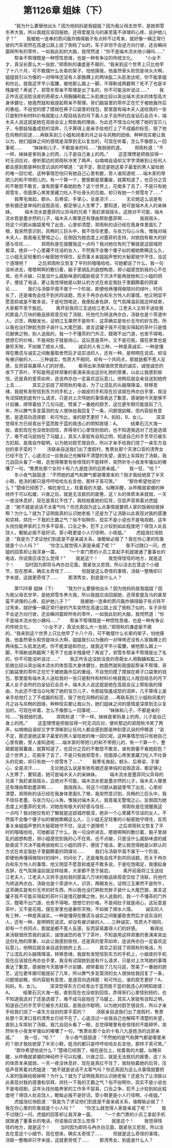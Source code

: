 # 　　第1126章  姐妹（下）
　　“我为什么要替他出头？因为他妈妈是我姐姐？因为我父母去世早，是她郑雪冬养大我，所以我就应该回报她，还得爱屋及乌的甚至蛮不讲理的心疼、庇护她儿子？”
　　我被她一连串的质问轰炸搞得脑子有点转不过弯来，就好像一辆正常行驶的汽车突然在高速公路上挂了倒档了似的，车子非但不会逆方向行驶，还会瞬间震碎所有的零件，一如我此刻的大脑，我愕然道：“你不是端木流水他小姨吗……”
　　帮亲不帮理既是一种惯性思维，也是一种有争议的传统文化。
　　“小女不才，真没长那么大一张脸，”郑雨秋的谦虚是不屑的，“我来到这个世界上只比他早了十八个月，可不敢摆什么长辈的架子，怕他揍我，他虽然骨头软但是块头大啊，姐姐我引以为傲的一对咪咪还没有人家胳膊上的两块肱二头肌发达呢，你不能拿姐和你比，就我这芊芊小蛮腰，被他那么踹上一脚，不得断成两截啊？死不了也是半残废吧？再说了，郑雪冬帮亲不帮理是出了名的，你不可能没听说过……”
　　我正咋舌这没脸没皮的奇葩女人用胸脯和肱二头肌做比较以突出端木流水的体型高大身体健壮，她竟然就和我提起帮亲不帮理，哥们脑袋里的零件正在忙于被她轰炸后的重组，不自觉的摸了摸揣在裤子口袋里的钱包，那里面有端木夫人送给我的一张只是制作和材料价格就能让人瞠目结舌的月下美人女子会所的白金钻石会员卡，端木夫人说这就是她在高层会议上帮助我的理由，为此还不惜当众叱喝了她的宝贝儿子，令那娃恼羞成怒的泪奔，几乎算得上是亲手给他打上了不成器的标签，毁了他在风畅的前途……再联系到三小姐和闵柔的月之谷与风畅的因缘，种种现实都让我以为，她们姐妹之间的感情是深厚到无以复加的，可现在听着，怎么不像那么一回事呢……
　　“妹妹和儿子，不都是亲的吗……”我弱弱的道。
　　郑雨秋道：“不一样，妹妹是爹妈身上的肉，儿子是自己身上的肉。”
　　这歪理愣是把我驳得一时无词应对，便听那边的郑雨秋冷笑了两声，似喃喃自语却又字字清晰到让任何人都会感到那是种刻意讥讽的哼唧道：“说不定，那还是她这辈子最爱的男人留给她的唯一回忆呢，这种事情恐怕只有她自己心里有数，旁人谁知道呢……端木家的带把儿的和不带把儿的，有一个算一个，整窝都是窝囊废，就算知道了，也百分之百的不敢怒不敢言，谁有胆量不看她脸色？这个世界上，花痴多了去了，不是只有她郑雪冬，但面厚心黑笑里藏刀吃人不吐骨头的花痴，却只有她一个郑雪冬了……”
　　我寒毛耸起，额头、后脊梁、手掌心，全是凉汗……
　　无论她这么说是有依有据还是单纯的诋毁造谣，都足够让人生寒了，要知道，她可是端木夫人的亲妹妹。
　　端木流水是墨菲同父异母的兄弟？我赶紧摇摇头，这绝对不可能，端木流水若是墨亦然的儿子，端木夫人哪里还有理由帮助墨菲啊……
　　我摇摇头，将这个问题从脑袋里甩了出去，心里却清楚，郑雨秋的话已经在我身体里面扎了根，我突然意识到，风畅的三巨头中，我不信任老墨，与张力勾心斗角，惟独对端木夫人，我竟毫无警惕之心，反倒因为她态度上对墨菲的支持，对她抱有极大的好感与信任……
　　郑雨秋是在提醒我这一点吗？我对她仅有的了解就是这妞城府极深，绝非一个心里藏不住话的女人，不然我不会像个傻子似的被她欺瞒这么久，三小姐无足轻重的小秘密她守得住，反而事关亲姐姐声誉的大秘密她守不住，没这个道理吧？
　　之后郑雨秋又恢复了平时的嘻嘻哈哈，可她都说了什么，我一句没听进去，嗯嗯啊啊的敷衍着，脑子里胡乱的遐想构思，郑小姐感觉到我的心不在焉，也不点破，只是没什么威胁味道的威胁我说下次决不能再放她和三小姐的鸽子，便挂了电话，更让我觉得她是以默认的方式在肯定我肚子里翻腾着的阴谋论……
　　我们与汤联毕竟不属于一个阶层，即便他再懂得做陪衬的绿叶，时间长了，还是难免会找不到共同话题，而关于冉亦白和东方怜人的事情，他又明显不愿意抑或是不敢多说，于是吃饱喝足，我便起身告辞，在气氛降温前就这样结束，大家都不至于尴尬。
　　离开前我将江玉送给江老夫人，江老夫人又转手送给我的那盒八万块的极品铁观音交给了汤联，托他代为转送冉亦白，汤联也是个茶道中人，识货，两眼发光，证明江玉果然不是吹牛，这茶确实是有价无市的好东西，所以我也没打肿脸充胖子装什么大尾巴狼，直言这罐子我不可能买得起的茶叶只是借花献佛之物，别人送我的，我一个不懂茶的门外汉，既喝不出门道，也舍不得喝，想想它的价格，不是闹肚子就是闹心，这玩意是茶叶，又不是花瓶，摆在家里也是暴殄天物，不如做了顺水人情。
　　诚实的人有三种，一种是真诚实，一种是懂得在撒谎与诚实之间衡量取舍然后才说实话的人，还有一种，是明明在说谎，却没有被识破的人……三种诚实，性质大不相同，却有一个共同点，那就是都不惹人反感，反而容易赢得人们的好感。
　　看得出来汤联很欣赏我的诚实，诚惶诚恐的收下了茶叶，不知是用这样郑重的表演来突出这份礼物的厚重，以此让我感到愉悦，还是真的爱茶如命，连说冉亦白一定喜欢这玩意儿，他稍后就会亲自送到她府上去……
　　其实之前挂了郑雨秋的电话，为了让混乱的头脑降降温，转移思绪，我就有发短信到东方的手机上，小娘皮的手机现在应该就在冉亦白手里，我没有试探她到底有什么请求，只是对上次骂她的事情表达了歉意，感谢她今天能够不计前嫌，顺带着拍了几句马屁，赞美了一番她的厨艺，这位更年期可能提前了几年，所以脾气多变莫测的女人很快给我回复了一条，问题很幼稚，但内容挺有意思，是道双向选择题：和可怜比，谁的厨艺更好？A，妈妈，B，女儿。
　　深深觉得东方已经青出于蓝而胜于蓝的我违心的明知故错：A。
　　结果石沉大海一般，直到现在也没收到回信，弄得哥们心里怪别扭的，也不知道我选对了还是选错了，难不成马屁拍在了马腿上，其实人家挺有自知之明，知道自己的手艺早已被东方赶超，是我自作聪明，以为她对厨艺很自负，所以才亲手给我们烧了一桌东方自创的拿手菜的？
　　汤联亲自送我们出了度假村，售票处那个天津口音的清秀女已经不在了，心底流过一丝我自己也解释不清楚的失望，直到上车挥别了汤联，我兀自回头看了一眼，总觉得哪里有些怪怪的不能释怀，突然听冬小夜发牢骚似的嘟囔了一句，“售票处那个女的十有八九是姓汤的远房亲戚。”
　　我一怔，“哈？”
　　冬小夜气鼓鼓道：“不然她的底气和脾气都是哪里来的？刚才我给她穿了半天小鞋，姓汤的都只是哼哼哈哈左右言他，那样子真可笑。”
　　“那你希望他说什么？”楚缘已经困了，缩在座位上，枕着我的大腿，似睡非醒，从昨晚就紧绷的神经终于可以松缓，兴奋之后，就是无法抵抗的疲惫，这丫头的体质本来就弱，一天一夜没休息好，现在是真扛不住了，我轻拍着她的后背，压低声音笑着对虎姐道：“她不就是说话不太客气吗？你还真因为这么点事情就要把人家的饭碗给砸掉啊？为什么？就为了证明我真的认识她老板？还是为了让汤联以此表现对我的感激和崇拜，烘托一下我的王霸之气？俗不俗啊你，现实不是小说也不是电视剧，这年头找份能养家的工作多不容易，口舌之争，犯不上计较到如此程度吧？得饶人处且饶人，睚眦必报不是好词，穿小鞋更是小人行径啊，小夜姐。”
　　虎姐涨红俏脸道：“我是为了求证他们到底是不是亲戚关系，谁睚眦必报了？我在你心里的形象就是个小人吗？”
　　“你怎么就觉得人家是亲戚了呢？”
　　我不过随口一问，虎姐的回答却让我浑身一震。
　　“一个卖门票的小员工拿起手机就拨通了董事长的电话，你说我应该怎么觉得？”
　　就是这个！
　　我觉得怪怪的地方，就是这个！
　　当时因为即将与冉亦白见面，既紧张又悲观，所以没去在意这个小细节，现在想来，确实太奇怪了……
　　但就是这么奇怪的事情，汤联一整晚却只字未提，这就更奇怪了……
　　那清秀女，到底是什么人？

　　第1126章  姐妹（下）
　　“我为什么要替他出头？因为他妈妈是我姐姐？因为我父母去世早，是她郑雪冬养大我，所以我就应该回报她，还得爱屋及乌的甚至蛮不讲理的心疼、庇护她儿子？”
　　我被她一连串的质问轰炸搞得脑子有点转不过弯来，就好像一辆正常行驶的汽车突然在高速公路上挂了倒档了似的，车子非但不会逆方向行驶，还会瞬间震碎所有的零件，一如我此刻的大脑，我愕然道：“你不是端木流水他小姨吗……”
　　帮亲不帮理既是一种惯性思维，也是一种有争议的传统文化。
　　“小女不才，真没长那么大一张脸，”郑雨秋的谦虚是不屑的，“我来到这个世界上只比他早了十八个月，可不敢摆什么长辈的架子，怕他揍我，他虽然骨头软但是块头大啊，姐姐我引以为傲的一对咪咪还没有人家胳膊上的两块肱二头肌发达呢，你不能拿姐和你比，就我这芊芊小蛮腰，被他那么踹上一脚，不得断成两截啊？死不了也是半残废吧？再说了，郑雪冬帮亲不帮理是出了名的，你不可能没听说过……”
　　我正咋舌这没脸没皮的奇葩女人用胸脯和肱二头肌做比较以突出端木流水的体型高大身体健壮，她竟然就和我提起帮亲不帮理，哥们脑袋里的零件正在忙于被她轰炸后的重组，不自觉的摸了摸揣在裤子口袋里的钱包，那里面有端木夫人送给我的一张只是制作和材料价格就能让人瞠目结舌的月下美人女子会所的白金钻石会员卡，端木夫人说这就是她在高层会议上帮助我的理由，为此还不惜当众叱喝了她的宝贝儿子，令那娃恼羞成怒的泪奔，几乎算得上是亲手给他打上了不成器的标签，毁了他在风畅的前途……再联系到三小姐和闵柔的月之谷与风畅的因缘，种种现实都让我以为，她们姐妹之间的感情是深厚到无以复加的，可现在听着，怎么不像那么一回事呢……
　　“妹妹和儿子，不都是亲的吗……”我弱弱的道。
　　郑雨秋道：“不一样，妹妹是爹妈身上的肉，儿子是自己身上的肉。”
　　这歪理愣是把我驳得一时无词应对，便听那边的郑雨秋冷笑了两声，似喃喃自语却又字字清晰到让任何人都会感到那是种刻意讥讽的哼唧道：“说不定，那还是她这辈子最爱的男人留给她的唯一回忆呢，这种事情恐怕只有她自己心里有数，旁人谁知道呢……端木家的带把儿的和不带把儿的，有一个算一个，整窝都是窝囊废，就算知道了，也百分之百的不敢怒不敢言，谁有胆量不看她脸色？这个世界上，花痴多了去了，不是只有她郑雪冬，但面厚心黑笑里藏刀吃人不吐骨头的花痴，却只有她一个郑雪冬了……”
　　我寒毛耸起，额头、后脊梁、手掌心，全是凉汗……
　　无论她这么说是有依有据还是单纯的诋毁造谣，都足够让人生寒了，要知道，她可是端木夫人的亲妹妹。
　　端木流水是墨菲同父异母的兄弟？我赶紧摇摇头，这绝对不可能，端木流水若是墨亦然的儿子，端木夫人哪里还有理由帮助墨菲啊……
　　我摇摇头，将这个问题从脑袋里甩了出去，心里却清楚，郑雨秋的话已经在我身体里面扎了根，我突然意识到，风畅的三巨头中，我不信任老墨，与张力勾心斗角，惟独对端木夫人，我竟毫无警惕之心，反倒因为她态度上对墨菲的支持，对她抱有极大的好感与信任……
　　郑雨秋是在提醒我这一点吗？我对她仅有的了解就是这妞城府极深，绝非一个心里藏不住话的女人，不然我不会像个傻子似的被她欺瞒这么久，三小姐无足轻重的小秘密她守得住，反而事关亲姐姐声誉的大秘密她守不住，没这个道理吧？
　　之后郑雨秋又恢复了平时的嘻嘻哈哈，可她都说了什么，我一句没听进去，嗯嗯啊啊的敷衍着，脑子里胡乱的遐想构思，郑小姐感觉到我的心不在焉，也不点破，只是没什么威胁味道的威胁我说下次决不能再放她和三小姐的鸽子，便挂了电话，更让我觉得她是以默认的方式在肯定我肚子里翻腾着的阴谋论……
　　我们与汤联毕竟不属于一个阶层，即便他再懂得做陪衬的绿叶，时间长了，还是难免会找不到共同话题，而关于冉亦白和东方怜人的事情，他又明显不愿意抑或是不敢多说，于是吃饱喝足，我便起身告辞，在气氛降温前就这样结束，大家都不至于尴尬。
　　离开前我将江玉送给江老夫人，江老夫人又转手送给我的那盒八万块的极品铁观音交给了汤联，托他代为转送冉亦白，汤联也是个茶道中人，识货，两眼发光，证明江玉果然不是吹牛，这茶确实是有价无市的好东西，所以我也没打肿脸充胖子装什么大尾巴狼，直言这罐子我不可能买得起的茶叶只是借花献佛之物，别人送我的，我一个不懂茶的门外汉，既喝不出门道，也舍不得喝，想想它的价格，不是闹肚子就是闹心，这玩意是茶叶，又不是花瓶，摆在家里也是暴殄天物，不如做了顺水人情。
　　诚实的人有三种，一种是真诚实，一种是懂得在撒谎与诚实之间衡量取舍然后才说实话的人，还有一种，是明明在说谎，却没有被识破的人……三种诚实，性质大不相同，却有一个共同点，那就是都不惹人反感，反而容易赢得人们的好感。
　　看得出来汤联很欣赏我的诚实，诚惶诚恐的收下了茶叶，不知是用这样郑重的表演来突出这份礼物的厚重，以此让我感到愉悦，还是真的爱茶如命，连说冉亦白一定喜欢这玩意儿，他稍后就会亲自送到她府上去……
　　其实之前挂了郑雨秋的电话，为了让混乱的头脑降降温，转移思绪，我就有发短信到东方的手机上，小娘皮的手机现在应该就在冉亦白手里，我没有试探她到底有什么请求，只是对上次骂她的事情表达了歉意，感谢她今天能够不计前嫌，顺带着拍了几句马屁，赞美了一番她的厨艺，这位更年期可能提前了几年，所以脾气多变莫测的女人很快给我回复了一条，问题很幼稚，但内容挺有意思，是道双向选择题：和可怜比，谁的厨艺更好？A，妈妈，B，女儿。
　　深深觉得东方已经青出于蓝而胜于蓝的我违心的明知故错：A。
　　结果石沉大海一般，直到现在也没收到回信，弄得哥们心里怪别扭的，也不知道我选对了还是选错了，难不成马屁拍在了马腿上，其实人家挺有自知之明，知道自己的手艺早已被东方赶超，是我自作聪明，以为她对厨艺很自负，所以才亲手给我们烧了一桌东方自创的拿手菜的？
　　汤联亲自送我们出了度假村，售票处那个天津口音的清秀女已经不在了，心底流过一丝我自己也解释不清楚的失望，直到上车挥别了汤联，我兀自回头看了一眼，总觉得哪里有些怪怪的不能释怀，突然听冬小夜发牢骚似的嘟囔了一句，“售票处那个女的十有八九是姓汤的远房亲戚。”
　　我一怔，“哈？”
　　冬小夜气鼓鼓道：“不然她的底气和脾气都是哪里来的？刚才我给她穿了半天小鞋，姓汤的都只是哼哼哈哈左右言他，那样子真可笑。”
　　“那你希望他说什么？”楚缘已经困了，缩在座位上，枕着我的大腿，似睡非醒，从昨晚就紧绷的神经终于可以松缓，兴奋之后，就是无法抵抗的疲惫，这丫头的体质本来就弱，一天一夜没休息好，现在是真扛不住了，我轻拍着她的后背，压低声音笑着对虎姐道：“她不就是说话不太客气吗？你还真因为这么点事情就要把人家的饭碗给砸掉啊？为什么？就为了证明我真的认识她老板？还是为了让汤联以此表现对我的感激和崇拜，烘托一下我的王霸之气？俗不俗啊你，现实不是小说也不是电视剧，这年头找份能养家的工作多不容易，口舌之争，犯不上计较到如此程度吧？得饶人处且饶人，睚眦必报不是好词，穿小鞋更是小人行径啊，小夜姐。”
　　虎姐涨红俏脸道：“我是为了求证他们到底是不是亲戚关系，谁睚眦必报了？我在你心里的形象就是个小人吗？”
　　“你怎么就觉得人家是亲戚了呢？”
　　我不过随口一问，虎姐的回答却让我浑身一震。
　　“一个卖门票的小员工拿起手机就拨通了董事长的电话，你说我应该怎么觉得？”
　　就是这个！
　　我觉得怪怪的地方，就是这个！
　　当时因为即将与冉亦白见面，既紧张又悲观，所以没去在意这个小细节，现在想来，确实太奇怪了……
　　但就是这么奇怪的事情，汤联一整晚却只字未提，这就更奇怪了……
　　那清秀女，到底是什么人？
